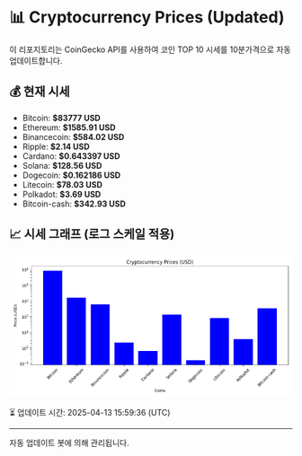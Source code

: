 
# 📊 Cryptocurrency Prices (Updated)

이 리포지토리는 CoinGecko API를 사용하여 코인 TOP 10 시세를 10분가격으로 자동 업데이트합니다.

## 💰 현재 시세
- Bitcoin: **$83777 USD**
- Ethereum: **$1585.91 USD**
- Binancecoin: **$584.02 USD**
- Ripple: **$2.14 USD**
- Cardano: **$0.643397 USD**
- Solana: **$128.56 USD**
- Dogecoin: **$0.162186 USD**
- Litecoin: **$78.03 USD**
- Polkadot: **$3.69 USD**
- Bitcoin-cash: **$342.93 USD**

## 📈 시세 그래프 (로그 스케일 적용)
![Crypto Prices](crypto_prices.png)

⏳ 업데이트 시간: 2025-04-13 15:59:36 (UTC)

---
자동 업데이트 봇에 의해 관리됩니다.

